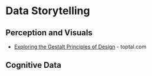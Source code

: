 # Data Storytelling

## Perception and Visuals
* [Exploring the Gestalt Principles of Design](https://www.toptal.com/designers/ui/gestalt-principles-of-design) - toptal.com

## Cognitive Data
